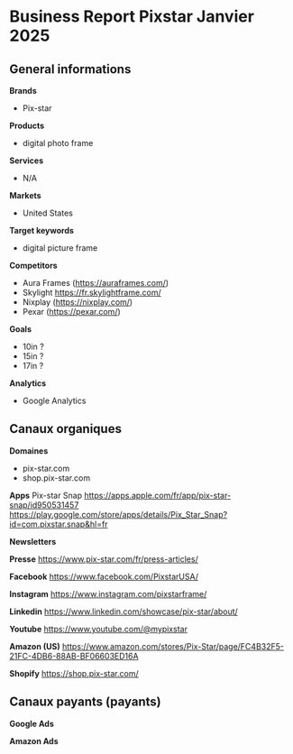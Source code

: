 # Business Report Pixstar Janvier 2025

## General informations

**Brands**
- Pix-star

**Products**
- digital photo frame

**Services**
- N/A

**Markets**
- United States

**Target keywords**
- digital picture frame

**Competitors**
- Aura Frames (https://auraframes.com/)
- Skylight https://fr.skylightframe.com/
- Nixplay (https://nixplay.com/)
- Pexar (https://pexar.com/)

**Goals**
- 10in ?
- 15in ?
- 17in ?

**Analytics**
- Google Analytics

## Canaux organiques

**Domaines**
- pix-star.com
- shop.pix-star.com

**Apps**
Pix-star Snap
https://apps.apple.com/fr/app/pix-star-snap/id950531457
https://play.google.com/store/apps/details/Pix_Star_Snap?id=com.pixstar.snap&hl=fr

**Newsletters**

**Presse**
https://www.pix-star.com/fr/press-articles/

**Facebook**
https://www.facebook.com/PixstarUSA/

**Instagram**
https://www.instagram.com/pixstarframe/

**Linkedin**
https://www.linkedin.com/showcase/pix-star/about/

**Youtube**
https://www.youtube.com/@mypixstar

**Amazon (US)**
https://www.amazon.com/stores/Pix-Star/page/FC4B32F5-21FC-4DB6-88AB-BF06603ED16A

**Shopify**
https://shop.pix-star.com/

## Canaux payants (payants)

**Google Ads**

**Amazon Ads**